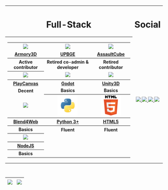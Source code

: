 <table align="center">
  <tr>
    <th><h1>Full-Stack</h1>
    <th><h1>Social</h1></th>
  </tr>
  <tr>
    <th>
      <!-- FULL-STACK -->
      <table align="center">
        <!-- IMG 1-3 -->
        <tr>
          <th align="center"><img src="https://avatars.githubusercontent.com/u/20436620?s=200&v=4" width=64 /></th>
          <th align="center"><img src="https://avatars.githubusercontent.com/u/16006310?s=200&v=4" width=64 /></th>
          <th align="center"><img src="https://avatars.githubusercontent.com/u/5957666?s=200&v=4" width=64 /></th>
        </tr>
        <!-- TITLE 1-3 -->
        <tr>
          <td align="center"><a href="https://www.armory3d.org">Armory3D</a></td>
          <td align="center"><a href="https://www.upbge.org">UPBGE</a></td>
          <td align="center"><a href="https://assault.cubers.net">AssaultCube</a></td>
        </tr>
        <!-- STATUS 1-3 -->
        <tr>
          <th align="center">Active contributor</th>
          <th align="center">Retired co-admin & developer</th>
          <th align="center">Retired contributor</th>
        </tr>
        <!-- IMG 4-6 -->
        <tr>
          <th align="center"><img src="https://avatars.githubusercontent.com/u/1030579?s=200&v=4" width=64 /></th>
          <td align="center"><img src="https://avatars.githubusercontent.com/u/6318500?s=200&v=4" width=64 /></td>
          <td align="center"><img src="https://avatars.githubusercontent.com/u/13039680?s=200&v=4" width=64 /></td>
        </tr>
        <!-- TITLE 4-6 -->
        <tr>
          <th align="center"><a href="https://www.playcanvas.com">PlayCanvas</a></th>
          <th align="center"><a href="https://www.godotengine.org">Godot</a></th>
          <th align="center"><a href="https://www.unity3d.com">Unity3D</a></th>
        </tr>
        <!-- STATUS 4-6 -->
        <tr>
          <td align="center">Decent</td>
          <td align="center"align="center">Basics</td>
          <td align="center">Basics</td>
        </tr>
        <!-- IMG 7-9 -->
        <tr>
          <td align="center"><img src="https://avatars.githubusercontent.com/u/7070926?s=200&v=4" width=64 /></td>
          <th align="center"><img src="https://raw.githubusercontent.com/github/explore/80688e429a7d4ef2fca1e82350fe8e3517d3494d/topics/python/python.png" width=64 /></th>
          <th align="center"><img src="https://raw.githubusercontent.com/github/explore/80688e429a7d4ef2fca1e82350fe8e3517d3494d/topics/html/html.png" width=64 /></th>
        </tr>
        <!-- TITLE 7-9 -->
        <tr>
          <th align="center"><a href="https://www.blend4web.com">Blend4Web</a></th>
          <th align="center"><a href="https://www.python.org">Python 3+</a></th>
          <th align="center"><a href="https://developer.mozilla.org">HTML5</a></th>
        </tr>
        <!-- STATUS 7-9 -->
        <tr>
          <th align="center">Basics</th>
          <th align="center">Fluent</th>
          <th align="center">Fluent</th>
        </tr>
        <!-- IMG 10 -->
        <tr>
          <th align="center"><img src="https://avatars.githubusercontent.com/u/9950313?s=200&v=4" width=64 /></th>
        </tr>
        <!-- TITLE 10 -->
        <tr>
          <th align="center"><a href="https://www.nodejs.org">NodeJS</th>
        </tr>
        <!-- STATUS 10 -->
        <tr>
          <th align="center">Basics</th>
        </tr>
      </table>
      <!-- SOCIAL LINKS -->
      <td align="center">
        <a href="https://discord.gg/rtpFtwnZCq">
          <img src="https://img.shields.io/badge/discord-%23E60023.svg?&color=darkslateblue&style=for-the-badge&logo=discord&logoColor=white" />
        </a>
        <a href="https://www.youtube.com/channel/UCPnPW3BMq3Lv--L6XFoVfLA">
          <img src="https://img.shields.io/badge/youtube-%23E60023.svg?&style=for-the-badge&logo=youtube&logoColor=white" />
        </a>
        <a href="https://www.twitter.com/rpaladin_01">
          <img src="https://img.shields.io/badge/twitter-%23E60023.svg?&color=blue&style=for-the-badge&logo=twitter&logoColor=white" />
        </a>
        <a href="https://www.reddit.com/u/randompandagames">
          <img src="https://img.shields.io/badge/reddit-%23E60023.svg?&color=darkorange&style=for-the-badge&logo=reddit&logoColor=white" />
        </a>
      </td>
    </table>
  </th>
</tr>
<br />

<!-- <table align="center">
  <tr align="center">
    <img align="center" src="https://github-readme-stats.vercel.app/api?username=rpaladin&theme=dark&show_icons=true" alt="rpaladin's github stats" />
  </tr>
  <tr align="center">
    <img align="center" src="https://github-readme-stats.vercel.app/api/top-langs/?username=rpaladin&layout=compact&theme=dark&show_icons=true" />
  </tr>
</table> -->

|  <img align="center" src="https://github-readme-stats.vercel.app/api/top-langs/?username=rpaladin&layout=compact&theme=ayu-mirage&show_icons=true" /> | <img align="center" src="https://github-readme-stats.vercel.app/api?username=rpaladin&theme=ayu-mirage&show_icons=true" />
| ------------- | ------------- |
